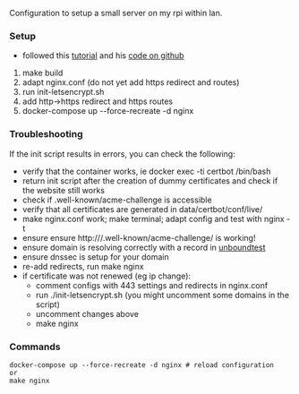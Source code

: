 Configuration to setup a small server on my rpi within lan.

### Setup
- followed this [tutorial](https://medium.com/@pentacent/nginx-and-lets-encrypt-with-docker-in-less-than-5-minutes-b4b8a60d3a71) and his [code on github](https://github.com/wmnnd/nginx-certbot)
1. make build
2. adapt nginx.conf (do not yet add https redirect and routes)
3. run init-letsencrypt.sh
4. add http->https redirect and https routes
5. docker-compose up --force-recreate -d nginx

### Troubleshooting
If the init script results in errors, you can check the following:
- verify that the container works, ie docker exec -ti certbot /bin/bash
- return init script after the creation of dummy certificates and check if the website still works
- check if .well-known/acme-challenge is accessible
- verify that all certificates are generated in data/certbot/conf/live/
- make nginx.conf work; make terminal; adapt config and test with nginx -t
- ensure ensure http://<domain>/.well-known/acme-challenge/ is working!
- ensure domain is resolving correctly with a record in [unboundtest](https://unboundtest.com/)
- ensure dnssec is setup for your domain
- re-add redirects, run make nginx
- if certificate was not renewed (eg ip change):
  - comment configs with 443 settings and redirects in nginx.conf
  - run ./init-letsencrypt.sh (you might uncomment some domains in the script)
  - uncomment changes above
  - make nginx

### Commands
```
docker-compose up --force-recreate -d nginx # reload configuration
or
make nginx
```
